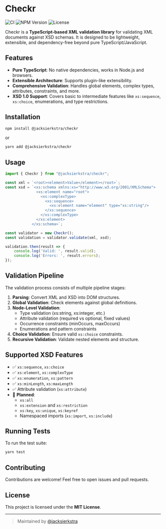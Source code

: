 # Checkr

![CI](https://github.com/jacksierkstra/checkr/actions/workflows/ci.yml/badge.svg)
![NPM Version](https://img.shields.io/npm/v/@jacksierkstra/checkr)
![License](https://img.shields.io/github/license/jacksierkstra/checkr)

Checkr is a **TypeScript-based XML validation library** for validating XML documents against XSD schemas. It is designed to be lightweight, extensible, and dependency-free beyond pure TypeScript/JavaScript.

## Features

- **Pure TypeScript**: No native dependencies, works in Node.js and browsers.
- **Extensible Architecture**: Supports plugin-like extensibility.
- **Comprehensive Validation**: Handles global elements, complex types, attributes, constraints, and more.
- **XSD 1.0 Support**: Covers basic to intermediate features like `xs:sequence`, `xs:choice`, enumerations, and type restrictions.

## Installation

```sh
npm install @jacksierkstra/checkr
```

or

```sh
yarn add @jacksierkstra/checkr
```

## Usage

```ts
import { Checkr } from "@jacksierkstra/checkr";

const xml = `<root><element>Value</element></root>`;
const xsd = `<xs:schema xmlns:xs="http://www.w3.org/2001/XMLSchema">
              <xs:element name="root">
                <xs:complexType>
                  <xs:sequence>
                    <xs:element name="element" type="xs:string"/>
                  </xs:sequence>
                </xs:complexType>
              </xs:element>
            </xs:schema>`;

const validator = new Checkr();
const validation = validator.validate(xml, xsd);

validation.then(result => {
    console.log('Valid: ', result.valid);
    console.log('Errors: ', result.errors);
});
```

## Validation Pipeline

The validation process consists of multiple pipeline stages:

1. **Parsing**: Convert XML and XSD into DOM structures.
2. **Global Validation**: Check elements against global definitions.
3. **Node-Level Validation**:
   - Type validation (xs:string, xs:integer, etc.)
   - Attribute validation (required vs optional, fixed values)
   - Occurrence constraints (minOccurs, maxOccurs)
   - Enumerations and pattern constraints
4. **Choice Validation**: Ensure valid `xs:choice` constraints.
5. **Recursive Validation**: Validate nested elements and structure.

## Supported XSD Features

- ✅ `xs:sequence`, `xs:choice`
- ✅ `xs:element`, `xs:complexType`
- ✅ `xs:enumeration`, `xs:pattern`
- ✅ `xs:minLength`, `xs:maxLength`
- ✅ Attribute validation (`xs:attribute`)
- 🚧 **Planned**:
  - `xs:all`
  - `xs:extension` and `xs:restriction`
  - `xs:key`, `xs:unique`, `xs:keyref`
  - Namespaced imports (`xs:import`, `xs:include`)

## Running Tests

To run the test suite:

```sh
yarn test
```

## Contributing

Contributions are welcome! Feel free to open issues and pull requests.

## License

This project is licensed under the **MIT License**.

---

> Maintained by [@jacksierkstra](https://github.com/jacksierkstra)

